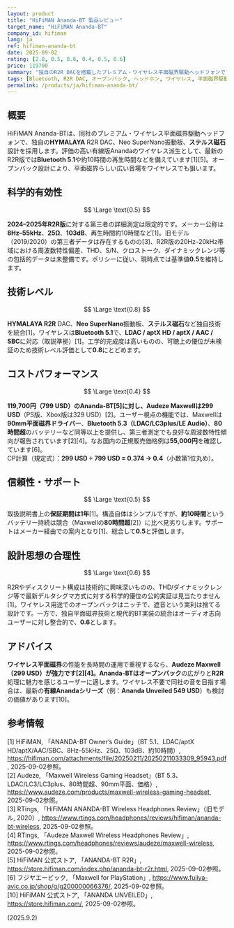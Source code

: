 ```yaml
---
layout: product
title: "HiFiMAN Ananda-BT 製品レビュー"
target_name: "HiFiMAN Ananda-BT"
company_id: hifiman
lang: ja
ref: hifiman-ananda-bt
date: 2025-09-02
rating: [2.8, 0.5, 0.8, 0.4, 0.5, 0.6]
price: 119700
summary: "独自のR2R DACを搭載したプレミアム・ワイヤレス平面磁界駆動ヘッドフォンですが、高コストとバッテリー持続時間の短さが難点です"
tags: [Bluetooth, R2R DAC, オープンバック, ヘッドホン, ワイヤレス, 平面磁界駆動]
permalink: /products/ja/hifiman-ananda-bt/
---
```

## 概要

HiFiMAN Ananda-BTは、同社のプレミアム・ワイヤレス平面磁界駆動ヘッドフォンで、独自の**HYMALAYA** R2R DAC、Neo SuperNano振動板、**ステルス磁石**設計を採用します。評価の高い有線版Anandaのワイヤレス派生として、最新のR2R版では**Bluetooth 5.1**や約10時間の再生時間などを備えています[1][5]。オープンバック設計により、平面磁界らしい広い音場をワイヤレスでも狙います。

## 科学的有効性

$$ \Large \text{0.5} $$

**2024–2025年R2R版**に対する第三者の詳細測定は限定的です。メーカー公称は**8Hz–55kHz**、**25Ω**、**103dB**、再生時間約10時間など[1]。旧モデル（2019/2020）の第三者データは存在するものの[3]、R2R版の20Hz–20kHz帯域における周波数特性偏差、THD、S/N、クロストーク、ダイナミックレンジ等の包括的データは未整備です。ポリシーに従い、現時点では基準値**0.5**を維持します。

## 技術レベル

$$ \Large \text{0.8} $$

**HYMALAYA R2R** DAC、**Neo SuperNano**振動板、**ステルス磁石**など独自技術を統合[1]。ワイヤレスは**Bluetooth 5.1**で、**LDAC / aptX HD / aptX / AAC / SBC**に対応（取説準拠）[1]。工学的完成度は高いものの、可聴上の優位が未検証のため技術レベル評価として**0.8**にとどめます。

## コストパフォーマンス

$$ \Large \text{0.4} $$

**119,700円（799 USD）**のAnanda-BT[5]に対し、**Audeze Maxwell**は**299 USD**（PS版、Xbox版は329 USD）[2]。ユーザー視点の機能では、Maxwellは**90mm平面磁界ドライバー**、**Bluetooth 5.3（LDAC/LC3plus/LE Audio）**、**80時間超**のバッテリーなど同等以上を提供し、第三者測定でも良好な周波数特性傾向が報告されています[2][4]。なお国内の正規販売価格例は**55,000円**を確認しています[6]。  
CP計算（規定式）：**299 USD ÷ 799 USD = 0.374 → 0.4**（小数第1位丸め）。

## 信頼性・サポート

$$ \Large \text{0.5} $$

取扱説明書上の**保証期間は1年**[1]。構造自体はシンプルですが、**約10時間**というバッテリー持続は競合（Maxwellの**80時間超**[2]）に比べ見劣りします。サポートはメーカー経由での案内となり[1]、総合して**0.5**と評価します。

## 設計思想の合理性

$$ \Large \text{0.6} $$

R2Rやディスクリート構成は技術的に興味深いものの、THD/ダイナミックレンジ等で最新デルタシグマ方式に対する科学的優位の公的実証は見当たりません[1]。ワイヤレス用途でのオープンバックはニッチで、遮音という実利は捨てる設計です。一方で、独自平面磁界技術と現代的BT実装の統合はオーディオ志向ユーザーに対し整合的で、**0.6**とします。

## アドバイス

**ワイヤレス平面磁界**の性能を長時間の運用で重視するなら、**Audeze Maxwell（299 USD）**が強力です[2][4]。Ananda-BTは**オープンバック**の広がりと**R2R**処理に魅力を感じるユーザーに適します。ワイヤレス不要で同社の音を目指す場合は、最新の**有線Anandaシリーズ**（例：**Ananda Unveiled 549 USD**）も検討の価値があります[10]。

## 参考情報

[1] HiFiMAN, 「ANANDA-BT Owner’s Guide」（BT 5.1、LDAC/aptX HD/aptX/AAC/SBC、8Hz–55kHz、25Ω、103dB、約10時間）, https://hifiman.com/attachments/file/20250211/20250211033309_95943.pdf, 2025-09-02参照。  
[2] Audeze, 「Maxwell Wireless Gaming Headset」（BT 5.3、LDAC/LC3/LC3plus、80時間超、90mm平面、価格）, https://www.audeze.com/products/maxwell-wireless-gaming-headset, 2025-09-02参照。  
[3] RTings, 「HiFiMAN ANANDA-BT Wireless Headphones Review」（旧モデル, 2020）, https://www.rtings.com/headphones/reviews/hifiman/ananda-bt-wireless, 2025-09-02参照。  
[4] RTings, 「Audeze Maxwell Wireless Headphones Review」, https://www.rtings.com/headphones/reviews/audeze/maxwell-wireless, 2025-09-02参照。  
[5] HiFiMAN 公式ストア, 「ANANDA-BT R2R」, https://store.hifiman.com/index.php/ananda-bt-r2r.html, 2025-09-02参照。  
[6] フジヤエービック, 「Maxwell for PlayStation」, https://www.fujiya-avic.co.jp/shop/g/g200000066376/, 2025-09-02参照。  
[10] HiFiMAN 公式ストア, 「ANANDA UNVEILED」, https://store.hifiman.com/, 2025-09-02参照。

(2025.9.2)

